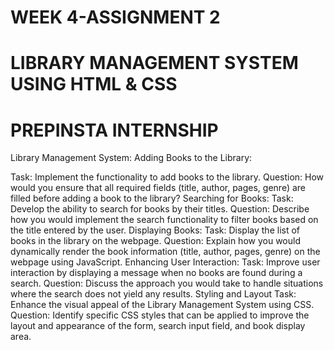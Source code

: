 # WEEK 4-ASSIGNMENT 2
# LIBRARY MANAGEMENT SYSTEM USING HTML & CSS
# PREPINSTA INTERNSHIP
 Library Management System:
Adding Books to the Library:

Task: Implement the functionality to add books to the library.
Question: How would you ensure that all required fields (title, author, pages, genre) are filled before adding a book to the library?
Searching for Books:
Task: Develop the ability to search for books by their titles.
Question: Describe how you would implement the search functionality to filter books based on the title entered by the user.
Displaying Books:
Task: Display the list of books in the library on the webpage.
Question: Explain how you would dynamically render the book information (title, author, pages, genre) on the webpage using JavaScript.
Enhancing User Interaction:
Task: Improve user interaction by displaying a message when no books are found during a search.
Question: Discuss the approach you would take to handle situations where the search does not yield any results.
Styling and Layout
Task: Enhance the visual appeal of the Library Management System using CSS.
Question: Identify specific CSS styles that can be applied to improve the layout and appearance of the form, search input field, and book display area.
